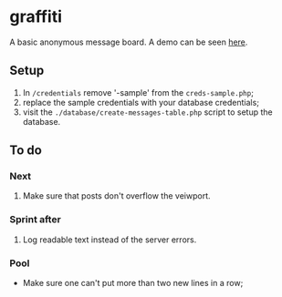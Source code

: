 # graffiti
A basic anonymous message board. A demo can be seen [here](http://graffiti.sitesandbox.eu/).

## Setup
1. In `/credentials` remove '-sample' from the `creds-sample.php`;
2. replace the sample credentials with your database credentials;
3. visit the `./database/create-messages-table.php` script to setup the database.

## To do

### Next
1. Make sure that posts don't overflow the veiwport.

### Sprint after
1. Log readable text instead of the server errors.


### Pool
- Make sure one can't put more than two new lines in a row;
